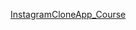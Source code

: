 [InstagramCloneApp_Course](https://www.youtube.com/watch?v=wNhJDfuVDFA&list=PLyVnb2byWwpl4ykCp1aDIH0gjVzMIxAtV)


